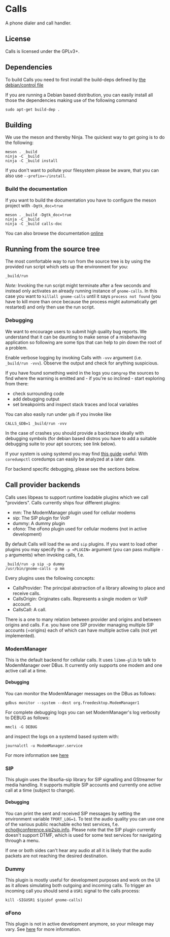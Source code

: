 # Calls

A phone dialer and call handler.

## License

Calls is licensed under the GPLv3+.

## Dependencies
To build Calls you need to first install the build-deps defined by [the debian/control file](https://gitlab.gnome.org/GNOME/calls/blob/main/debian/control#L8)

If you are running a Debian based distribution, you can easily install all those the dependencies making use of the following command

    sudo apt-get build-dep .

## Building

We use the meson and thereby Ninja.  The quickest way to get going is
to do the following:

    meson . _build
    ninja -C _build
    ninja -C _build install

If you don't want to pollute your filesystem please be aware, that you can also
use `--prefix=~/install`.

### Build the documentation
If you want to build the documentation you have to configure the meson project
with `-Dgtk_doc=true`

    meson . _build -Dgtk_doc=true
    ninja -C _build
    ninja -C _build calls-doc

You can also browse the documentation [online](https://gnome.pages.gitlab.gnome.org/calls/)

## Running from the source tree

The most comfortable way to run from the source tree is by using the provided
run script which sets up the environment for you:

    _build/run

*Note:* Invoking the run script might terminate after a few seconds and
instead only activates an already running instance of `gnome-calls`.
In this case you want to `killall gnome-calls` until it says `process not found`
(you have to kill more than once because the process might automatically get restarted)
and only then use the run script.

### Debugging

We want to encourage users to submit high quality bug reports.
We understand that it can be daunting to make sense of a misbehaving application
so following are some tips that can help to pin down the root of a problem.

Enable verbose logging by invoking Calls with `-vvv` argument
(i.e. `_build/run -vvv`).
Observe the output and check for anything suspicious.

If you have found something weird in the logs
you can`grep` the sources to find where the warning is emitted
and - if you're so inclined - start exploring from there:
- check surrounding code
- add debugging output
- set breakpoints and inspect stack traces and local variables

You can also easily run under `gdb` if you invoke like

    CALLS_GDB=1 _build/run -vvv

In the case of crashes you should provide a backtrace ideally with debugging symbols
(for debian based distros you have to add a suitable debugging suite to your apt sources; see link below).

If your system is using systemd you may find
[this guide](https://developer.puri.sm/Librem5/Development_Environment/Boards/Troubleshooting/Debugging.html)
useful: With `coredumpctl` coredumps can easily be analyzed at a later date.

For backend specific debugging, please see the sections below.

## Call provider backends

Calls uses libpeas to support runtime loadable plugins which we call "providers".
Calls currently ships four different plugins:

- mm: The ModemManager plugin used for cellular modems
- sip: The SIP plugin for VoIP
- dummy: A dummy plugin
- ofono: The oFono plugin used for cellular modems (not in active development)

By default Calls will load the `mm` and `sip` plugins.
If you want to load other plugins you may specify the `-p <PLUGIN>` argument
(you can pass multiple `-p` arguments) when invoking calls, f.e.

    _build/run -p sip -p dummy
    /usr/bin/gnome-calls -p mm

Every plugins uses the following concepts:
- CallsProvider: The principal abstraction of a library allowing to place and
receive calls.
- CallsOrigin: Originates calls. Represents a single modem or VoIP account.
- CallsCall: A call.

There is a one to many relation between provider and origins and between origins
and calls. F.e. you have one SIP provider managing multiple SIP accounts (=origins)
each of which can have multiple active calls (not yet implemented).

### ModemManager

This is the default backend for cellular calls. It uses `libmm-glib` to
talk to ModemManager over DBus. It currently only supports one modem and
one active call at a time.

#### Debugging

You can monitor the ModemManager messages on the DBus as follows:

    gdbus monitor --system --dest org.freedesktop.ModemManager1

For complete debugging logs you can set ModemManager's log verbosity to DEBUG as follows:

    mmcli -G DEBUG

and inspect the logs on a systemd based system with:

    journalctl -u ModemManager.service

For more information see [here](https://modemmanager.org/docs/modemmanager/debugging/)

### SIP

This plugin uses the libsofia-sip library for SIP signalling and
GStreamer for media handling. It supports multiple SIP accounts and
currently one active call at a time (subject to change).

#### Debugging

You can print the sent and received SIP messages by setting the environment variable
`TPORT_LOG=1`. To test the audio quality you can use one of the various public
reachable echo test services, f.e. echo@conference.sip2sip.info. Please note that
the SIP plugin currently doesn't support DTMF, which is used for some test
services for navigating through a menu.

If one or both sides can't hear any audio at all it is likely that the audio
packets are not reaching the desired destination.

### Dummy

This plugin is mostly useful for development purposes and work on the UI
as it allows simulating both outgoing and incoming calls. To trigger an
incoming call you should send a `USR1` signal to the calls process:

    kill -SIGUSR1 $(pidof gnome-calls)

### oFono

This plugin is not in active development anymore, so your mileage may vary.
See [here](ofono.md) for more information.
